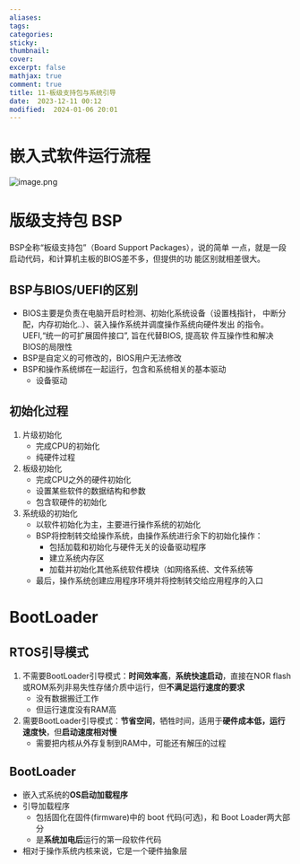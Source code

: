 ```yaml
---
aliases: 
tags: 
categories:
sticky:
thumbnail:
cover: 
excerpt: false
mathjax: true
comment: true
title: 11-板级⽀持包与系统引导
date:  2023-12-11 00:12
modified:  2024-01-06 20:01
---
```


# 嵌入式软件运行流程

![image.png](https://chillcharlie-img.oss-cn-hangzhou.aliyuncs.com/image%2F2023%2F12%2F11%2F11-12-18-b12ba719b54db440addbddae94a781e9-20231211111216-ee692f.png)

# 版级支持包 BSP

BSP全称“板级支持包”（Board Support Packages），说的简单 一点，就是一段启动代码，和计算机主板的BIOS差不多，但提供的功 能区别就相差很大。

## BSP与BIOS/UEFI的区别

- BIOS主要是负责在电脑开启时检测、初始化系统设备（设置栈指针， 中断分配，内存初始化..）、装入操作系统并调度操作系统向硬件发出 的指令。 UEFI,“统一的可扩展固件接口”, 旨在代替BIOS, 提高软 件互操作性和解决BIOS的局限性
- BSP是自定义的可修改的，BIOS用户无法修改
- BSP和操作系统绑在一起运行，包含和系统相关的基本驱动
	- 设备驱动

## 初始化过程

1. 片级初始化
	- 完成CPU的初始化
	- 纯硬件过程
2. 板级初始化
	- 完成CPU之外的硬件初始化
	- 设置某些软件的数据结构和参数
	- 包含软硬件的初始化
3. 系统级的初始化
	- 以软件初始化为主，主要进行操作系统的初始化
	- BSP将控制转交给操作系统，由操作系统进行余下的初始化操作：
		- 包括加载和初始化与硬件无关的设备驱动程序
		- 建立系统内存区
		- 加载并初始化其他系统软件模块（如网络系统、文件系统等
	- 最后，操作系统创建应用程序环境并将控制转交给应用程序的入口

# BootLoader

## RTOS引导模式

1. 不需要BootLoader引导模式：**时间效率高**，**系统快速启动**，直接在NOR flash或ROM系列非易失性存储介质中运行，但**不满足运行速度的要求**
	- 没有数据搬迁工作
	- 但运行速度没有RAM高
2. 需要BootLoader引导模式：**节省空间**，牺牲时间，适用于**硬件成本低，运行速度快**，但**启动速度相对慢**
	- 需要把内核从外存复制到RAM中，可能还有解压的过程

## BootLoader

- 嵌入式系统的**OS启动加载程序**
- 引导加载程序
	- 包括固化在固件(firmware)中的 boot 代码(可选)，和 Boot Loader两大部分
	- 是**系统加电后**运行的第一段软件代码
- 相对于操作系统内核来说，它是一个硬件抽象层

